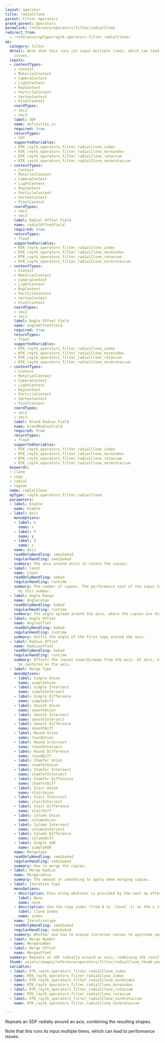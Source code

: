 ```yaml
---
layout: operator
title: radialClone
parent: Filter Operators
grand_parent: Operators
permalink: /reference/operators/filter/radialClone
redirect_from:
  - /reference/opType/raytk.operators.filter.radialClone/
op:
  category: filter
  detail: Note that this runs its input multiple times, which can lead to performance
    issues.
  inputs:
  - contextTypes:
    - Context
    - MaterialContext
    - CameraContext
    - LightContext
    - RayContext
    - ParticleContext
    - VertexContext
    - PixelContext
    coordTypes:
    - vec2
    - vec3
    label: SDF
    name: definition_in
    required: true
    returnTypes:
    - Sdf
    supportedVariables:
    - RTK_raytk_operators_filter_radialClone_index
    - RTK_raytk_operators_filter_radialClone_normindex
    - RTK_raytk_operators_filter_radialClone_rotaccum
    - RTK_raytk_operators_filter_radialClone_normrotaccum
  - contextTypes:
    - Context
    - MaterialContext
    - CameraContext
    - LightContext
    - RayContext
    - ParticleContext
    - VertexContext
    - PixelContext
    coordTypes:
    - vec2
    - vec3
    label: Radial Offset Field
    name: radialOffsetField
    required: true
    returnTypes:
    - float
    supportedVariables:
    - RTK_raytk_operators_filter_radialClone_index
    - RTK_raytk_operators_filter_radialClone_normindex
    - RTK_raytk_operators_filter_radialClone_rotaccum
    - RTK_raytk_operators_filter_radialClone_normrotaccum
  - contextTypes:
    - Context
    - MaterialContext
    - CameraContext
    - LightContext
    - RayContext
    - ParticleContext
    - VertexContext
    - PixelContext
    coordTypes:
    - vec2
    - vec3
    label: Angle Offset Field
    name: angleOffsetField
    required: true
    returnTypes:
    - float
    supportedVariables:
    - RTK_raytk_operators_filter_radialClone_index
    - RTK_raytk_operators_filter_radialClone_normindex
    - RTK_raytk_operators_filter_radialClone_rotaccum
    - RTK_raytk_operators_filter_radialClone_normrotaccum
  - contextTypes:
    - Context
    - MaterialContext
    - CameraContext
    - LightContext
    - RayContext
    - ParticleContext
    - VertexContext
    - PixelContext
    coordTypes:
    - vec2
    - vec3
    label: Blend Radius Field
    name: blendRadiusField
    required: true
    returnTypes:
    - float
    supportedVariables:
    - RTK_raytk_operators_filter_radialClone_index
    - RTK_raytk_operators_filter_radialClone_normindex
    - RTK_raytk_operators_filter_radialClone_rotaccum
    - RTK_raytk_operators_filter_radialClone_normrotaccum
  keywords:
  - clone
  - copy
  - radial
  - repeat
  name: radialClone
  opType: raytk.operators.filter.radialClone
  parameters:
  - label: Enable
    name: Enable
  - label: Axis
    menuOptions:
    - label: X
      name: x
    - label: Y
      name: y
    - label: Z
      name: z
    name: Axis
    readOnlyHandling: semibaked
    regularHandling: semibaked
    summary: The axis around which to rotate the copies.
  - label: Count
    name: Count
    readOnlyHandling: baked
    regularHandling: runtime
    summary: The number of copies. The performance cost of the input is multiplied
      by this number.
  - label: Angle Range
    name: Anglerange
    readOnlyHandling: baked
    regularHandling: runtime
    summary: The angle spread around the axis, where the copies are distributed.
  - label: Angle Offset
    name: Angleoffset
    readOnlyHandling: baked
    regularHandling: runtime
    summary: Shifts the angle of the first copy around the axis.
  - label: Radius Offset
    name: Radiusoffset
    readOnlyHandling: baked
    regularHandling: runtime
    summary: Offsets the copies towards/away from the axis. At zero, all copies will
      be centered on the axis.
  - label: Merge Type
    menuOptions:
    - label: Simple Union
      name: simpleUnion
    - label: Simple Intersect
      name: simpleIntersect
    - label: Simple Difference
      name: simpleDiff
    - label: Smooth Union
      name: smoothUnion
    - label: Smooth Intersect
      name: smoothIntersect
    - label: Smooth Difference
      name: smoothDiff
    - label: Round Union
      name: roundUnion
    - label: Round Intersect
      name: roundIntersect
    - label: Round Difference
      name: roundDiff
    - label: Chamfer Union
      name: chamferUnion
    - label: Chamfer Intersect
      name: chamferIntersect
    - label: Chamfer Difference
      name: chamferDiff
    - label: Stair Union
      name: stairUnion
    - label: Stair Intersect
      name: stairIntersect
    - label: Stair Difference
      name: stairDiff
    - label: Column Union
      name: columnUnion
    - label: Column Intersect
      name: columnIntersect
    - label: Column Difference
      name: columnDiff
    - label: Simple XOR
      name: simpleXOR
    name: Mergetype
    readOnlyHandling: semibaked
    regularHandling: semibaked
    summary: How to merge the copies.
  - label: Merge Radius
    name: Mergeradius
    summary: The amount of smoothing to apply when merging copies.
  - label: Iteration Type
    menuOptions:
    - description: Pass along whatever is provided by the next op after this one.
      label: None
      name: none
    - description: Use the copy index (from 0 to `Count`-1) as the x iteration value.
      label: Clone Index
      name: index
    name: Iterationtype
    readOnlyHandling: semibaked
    regularHandling: semibaked
    summary: Whether and how to expose iteration values to upstream operators.
  - label: Merge Number
    name: Mergenumber
  - label: Merge Offset
    name: Mergeoffset
  summary: Repeats an SDF radially around an axis, combining the resulting shapes.
  thumb: assets/images/reference/operators/filter/radialClone_thumb.png
  variables:
  - label: RTK_raytk_operators_filter_radialClone_index
    name: RTK_raytk_operators_filter_radialClone_index
  - label: RTK_raytk_operators_filter_radialClone_normindex
    name: RTK_raytk_operators_filter_radialClone_normindex
  - label: RTK_raytk_operators_filter_radialClone_rotaccum
    name: RTK_raytk_operators_filter_radialClone_rotaccum
  - label: RTK_raytk_operators_filter_radialClone_normrotaccum
    name: RTK_raytk_operators_filter_radialClone_normrotaccum

---
```



Repeats an SDF radially around an axis, combining the resulting shapes.

Note that this runs its input multiple times, which can lead to performance issues.